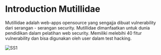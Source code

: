 
# Introduction Mutillidae

Mutillidae adalah web-apps opensource yang sengajja dibuat vulnerability dari serangan - serangan security. Mutillidae dimanfaatkan untuk dunia pendidikan dalam pelatihan web security. Memiliki melebihi 40 fitur vulnerability dan bisa digunakan oleh user dalam test hacking.

![SS1](/gambar/lesson5/1.png)



